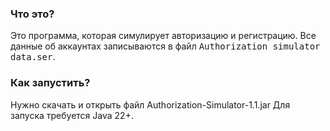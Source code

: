 
### Что это?
Это программа, которая симулирует авторизацию
и регистрацию. Все данные об аккаунтах
записываются в файл <kbd>Authorization simulator data.ser</kbd>.

### Как запустить?
Нужно скачать и открыть файл Authorization-Simulator-1.1.jar
Для запуска требуется Java 22+.